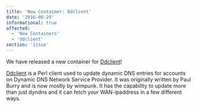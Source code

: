```yaml
---
title: 'New Container: Ddclient'
date: '2016-08-29'
informational: true
affected:
  - 'New Containers'
  - 'ddclient'
section: 'issue'
---
```

We have released a new container for [Ddclient](https://github.com/linuxserver/docker-ddclient)!

[Ddclient](https://github.com/ddclient/ddclient) is a Perl client used to update dynamic DNS entries for accounts on Dynamic DNS Network Service Provider. It was originally written by Paul Burry and is now mostly by wimpunk. It has the capability to update more than just dyndns and it can fetch your WAN-ipaddress in a few different ways.